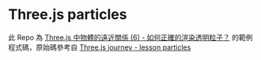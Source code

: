 # Three.js particles

此 Repo 為 [Three.js 中物體的遠近關係 (6) - 如何正確的渲染透明粒子？](https://bcjohnblue.github.io/blog/2025/05/04/three-js-中物體的遠近關係-6-如何正確的渲染透明粒子？/) 的範例程式碼，原始碼參考自 [Three.js journey - lesson particles](https://threejs-journey.com/)
